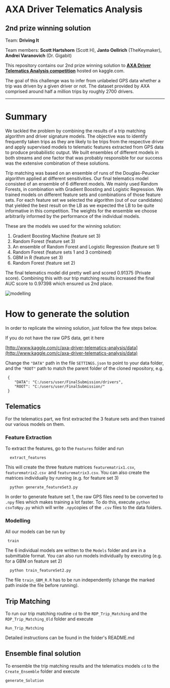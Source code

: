 # AXA Driver Telematics Analysis
## 2nd prize winning solution

Team:                    **Driving It**

Team members:            **Scott Hartshorn** (Scott H), **Janto Oellrich** (TheKeymaker), **Andrei Varanovich** (Dr. Gigabit)

This repository contains our 2nd prize winning solution to [**AXA Driver Telematics Analysis competition**](https://www.kaggle.com/c/axa-driver-telematics-analysis) 
hosted on kaggle.com.

The goal of this challenge was to infer from unlabeled GPS data whether a trip was driven by a given driver or not.
The dataset provided by AXA comprised around half a million trips by roughly 2700 drivers.

***

# Summary

We tackled the problem by combining the results of a trip matching algorithm and driver signature models. The objective was to identify frequently taken trips as they are likely to be trips from the respective driver and apply supervised models to telematic features extracted from GPS data to produce probabilistic output. We built ensembles of different models in both streams and one factor that was probably responsible for our success was the extensive combination of these solutions.

Trip matching was based on an ensemble of runs of the Douglas-Peucker algorithm applied at different sensitivities.
  Our final telematics model consisted of an ensemble of 6 different models. We mainly used Random Forests, in combination with Gradient Boosting and Logistic Regression. We trained models on different feature sets and combinations of those feature sets. For each feature set we selected the algorithm (out of our candidates) that yielded the best result on the LB as we expected the LB to be quite informative in this competition. The weights for the ensemble we choose arbitrarily informed by the performance of the individual models.

These are the models we used for the winning solution:

1.  Gradient Boosting Machine (feature set 3)
1.  Random Forest (feature set 3)
1.  An ensemble of Random Forest and Logistic Regression (feature set 1)
1.  Random Forest  (feature sets 1 and 3 combined)
1.  GBM in R (feature set 3)
1.  Random Forest (feature set 2)

The final telematics model did pretty well and scored 0.91375 (Private score). Combining this with our trip matching
results increased the final AUC score to 0.97398 which ensured us 2nd place.

![modelling](https://cloud.githubusercontent.com/assets/8686177/6899255/22c88044-d6f7-11e4-892c-46c654d18f6e.png)

# How to generate the solution

In order to replicate the winning solution, just follow the few steps below.

If you do not have the raw GPS data, get it here

[http://www.kaggle.com/c/axa-driver-telematics-analysis/data](http://www.kaggle.com/c/axa-driver-telematics-analysis/data)

Change the `"DATA"` path in the file `SETTINGS.json` to point to your data folder, and the `"ROOT"` path
to match the parent folder of the cloned repository, e.g.

     {
        "DATA": "C:/users/user/FinalSubmission/drivers",
        "ROOT": "C:/users/user/FinalSubmission/"
     }
     

## Telematics

For the telematics part, we first extracted the 3 feature sets and then trained our various models on them.

### Feature Extraction

To extract the features, go to the `Features` folder and run 

      extract_features

This will create the three feature matrices `featurematrix1.csv`,  `featurematrix2.csv `and  `featurematrix3.csv`. You can also create the matrices individually by running (e.g. for feature set 3)

      python generate_featureSet3.py

In order to generate feature set 1, the raw GPS files need to be converted to `.npy` files which makes training a lot
faster. To do this, execute `python csvToNpy.py` which will write `.npy`copies of the `.csv` files to the data folders.

### Modelling

All our models can be run by

     train

The 6 individual models are written to the `Models` folder and are in a submittable format. You can also run models
individually by executing (e.g. for a GBM on feature set 2)

      python train_featureSet2.py
      
The file `train_GBM_R.R` has to be run independently (change the marked path inside the file before running).

## Trip Matching

To run our trip matching routine `cd` to the `RDP_Trip_Matching` and the `RDP_Trip_Matching_Old`  folder and execute

    Run_Trip_Matching
    
Detailed instructions can be found in the folder's README.md

## Ensemble final solution

To ensemble the trip matching results and the telematics models `cd` to the `Create_Ensemble` folder and execute

    generate_Solution

